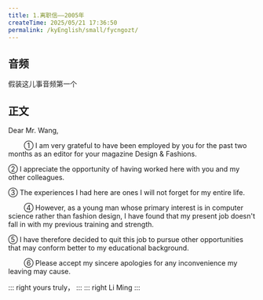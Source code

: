 ```yaml
---
title: 1.离职信——2005年
createTime: 2025/05/21 17:36:50
permalink: /kyEnglish/small/fycngozt/
---
```

## 音频

假装这儿事音频第一个

## 正文

Dear Mr. Wang, 

​&emsp;​&emsp; ① I am very grateful to have been employed by you for the past two months as an editor for your magazine Design &  Fashions.  

② I appreciate the opportunity of having worked here with you and my other colleagues. 

③ The experiences I had here are ones I will not  forget for my entire life.

​&emsp;​&emsp;​ ④ However, as a young man whose primary interest is in computer science rather than fashion design, I have found that my present job doesn't fall in with my previous training and strength. 

⑤ I have therefore decided to quit this job to pursue other opportunities that may conform better to my educational background.

​&emsp;​&emsp;​	⑥ Please accept my sincere apologies for any inconvenience my leaving may cause.

:::  right
yours truly，
:::
::: right
Li Ming
:::
